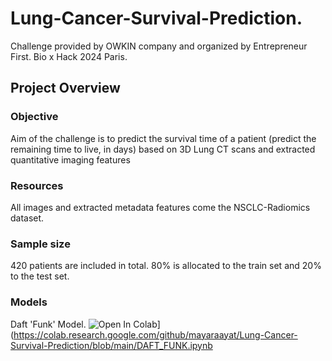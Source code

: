 # Lung-Cancer-Survival-Prediction.

Challenge provided by OWKIN company and organized by Entrepreneur First. Bio x Hack 2024 Paris.

## Project Overview

### Objective

Aim of the challenge is to predict the survival time of a patient (predict the remaining time to live, in days) based on 3D Lung CT scans and extracted quantitative imaging features

### Resources

All images and extracted metadata features come the NSCLC-Radiomics dataset.

### Sample size

420 patients are included in total. 80% is allocated to the train set and 20% to the test set.

### Models

Daft 'Funk' Model. 
![Open In Colab](https://colab.research.google.com/assets/colab-badge.svg)](https://colab.research.google.com/github/mayaraayat/Lung-Cancer-Survival-Prediction/blob/main/DAFT_FUNK.ipynb
